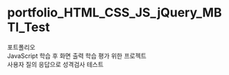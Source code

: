 # portfolio_HTML_CSS_JS_jQuery_MBTI_Test
포트폴리오<br>
JavaScript 학습 후 화면 출력 학습 평가 위한 프로젝트<br>
사용자 질의 응답으로 성격검사 테스트
